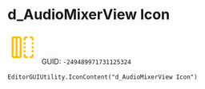 # d_AudioMixerView Icon
![](/img/d_AudioMixerView%20Icon.png)
GUID: `-249489971731125324`
```
EditorGUIUtility.IconContent("d_AudioMixerView Icon")
```
